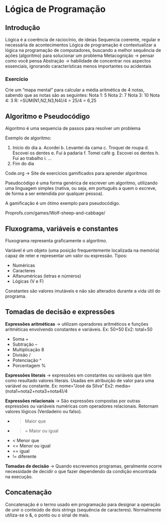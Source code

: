# Lógica de Programação

## Introdução

Lógica é a coerência de raciocínio, de ideias
Sequencia coerente, regular e necessária de acontecimentos
Lógica de programação é contextualizar a lógica na programação de computadores, buscando a melhor sequência de ações (algoritmo) para solucionar um problema
Metacognição -> pensar como você pensa
Abstração -> habilidade de concentrar nos aspectos essenciais, ignorando características  menos importantes ou acidentais

### Exercício

Crie um “mapa mental” para calcular a média aritmética de 4 notas, sabendo que as notas são as seguintes:
Nota 1: 5
Nota 2: 7
Nota 3: 10
Nota 4: 3
R: =SUM(N1,N2,N3,N4)/4 = 25/4 = 6,25

## Algoritmo e Pseudocódigo

Algoritmo é uma sequencia de passos para resolver um problema

Exemplo de algoritmo:

1.	Início do dia
	a.	Acordei
	b.	Levantei da cama
	c.	Troquei de roupa
	d.	Escovei os dentes
	e.	Fui à padaria
	f.	Tomei café
	g.	Escovei os dentes
	h.	Fui ao trabalho
	i.	...
2.	Fim do dia

Code.org -> Site de exercícios gamificados para aprender algoritmos

Pseudocódigo é uma forma genérica de escrever um algoritmo, utilizando uma linguagem simples (nativa, ou seja, em português a quem o escreve, de forma a ser entendida por qualquer pessoa).

A gamificação é um ótimo exemplo para pseudocódigo.

Proprofs.com/games/Wolf-sheep-and-cabbage/ 

## Fluxograma, variáveis e constantes

Fluxograma representa graficamente o algoritmo.

Variável é um objeto (uma posição frequentemente localizada na memória) capaz de reter e representar um valor ou expressão. Tipos:

- Numéricas
- Caracteres
- Alfanuméricas (letras e números)
- Lógicas (V e F)

Constantes são valores imutáveis e não são alterados durante a vida útil do programa.

## Tomadas de decisão e expressões

**Expressões aritméticas** -> utilizam operadores aritméticos e funções aritméticas envolvendo constantes e variáveis. Ex: 50+50 Ex2: total+50
- Soma +
- Subtração –
- Multiplicação 8
- Divisão /
- Potenciação ^
- Porcentagem %

**Expressões literais** -> expressões em constantes ou variáveis que têm como resultado valores literais. Usadas em atribuição de valor para uma variável ou constante. Ex: nome=“José da Silva” Ex2: media=(nota1+nota2+nota3+nota4)/4

**Expressões relacionais** -> São expressões compostas por outras expressões ou variáveis numéricas com operadores relacionais. Retornam valores lógicos (Verdadeiro ou falso).
- > Maior que
- >= Maior ou igual
- < Menor que
- <= Menor ou igual
- == igual
- != diferente

**Tomadas de decisão** -> Quando escrevemos programas, geralmente ocorre necessidade de decidir o que fazer dependendo da condição encontrada na execução.

## Concatenação

Concatenação é o termo usado em programação para designar a operação de unir o conteúdo de dois strings (sequência de caracteres).
Normalmente utiliza-se o &, o ponto ou o sinal de mais.
